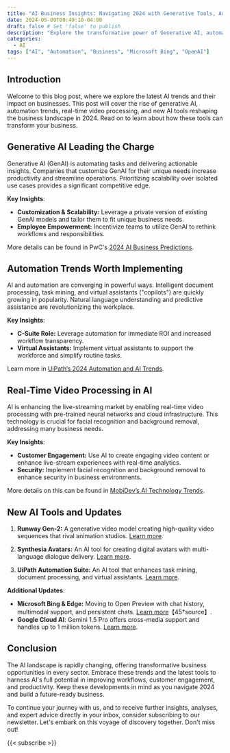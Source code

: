 ```yaml
---
title: "AI Business Insights: Navigating 2024 with Generative Tools, Automation, and Search"
date: 2024-05-09T09:49:10-04:00
draft: false # Set 'false' to publish
description: "Explore the transformative power of Generative AI, automation trends, and the latest AI tools in our comprehensive blog post. Discover how these technologies are reshaping business landscapes in 2024, from improving workflows and boosting productivity to enhancing customer engagement. Stay ahead with insights on the latest developments from Microsoft Bing, Google Cloud AI, and more. Perfect for business leaders and tech enthusiasts looking to leverage AI for strategic advantage."
categories:
  - AI
tags: ["AI", "Automation", "Business", "Microsoft Bing", "OpenAI"]
---
```


## Introduction

Welcome to this blog post, where we explore the latest AI trends and their impact on businesses. This post will cover the rise of generative AI, automation trends, real-time video processing, and new AI tools reshaping the business landscape in 2024. Read on to learn about how these tools can transform your business.

## Generative AI Leading the Charge

Generative AI (GenAI) is automating tasks and delivering actionable insights. Companies that customize GenAI for their unique needs increase productivity and streamline operations. Prioritizing scalability over isolated use cases provides a significant competitive edge.

**Key Insights**:

- **Customization & Scalability:** Leverage a private version of existing GenAI models and tailor them to fit unique business needs.
- **Employee Empowerment:** Incentivize teams to utilize GenAI to rethink workflows and responsibilities.

More details can be found in PwC's [2024 AI Business Predictions](https://www.pwc.com/gx/en/issues/ai/assets/pwc-ai-predictions-2024.pdf).

## Automation Trends Worth Implementing

AI and automation are converging in powerful ways. Intelligent document processing, task mining, and virtual assistants ("copilots") are quickly growing in popularity. Natural language understanding and predictive assistance are revolutionizing the workplace.

**Key Insights**:

- **C-Suite Role:** Leverage automation for immediate ROI and increased workflow transparency.
- **Virtual Assistants:** Implement virtual assistants to support the workforce and simplify routine tasks.

Learn more in [UiPath’s 2024 Automation and AI Trends](https://www.uipath.com/automation-trends-2024).

## Real-Time Video Processing in AI

AI is enhancing the live-streaming market by enabling real-time video processing with pre-trained neural networks and cloud infrastructure. This technology is crucial for facial recognition and background removal, addressing many business needs.

**Key Insights**:

- **Customer Engagement:** Use AI to create engaging video content or enhance live-stream experiences with real-time analytics.
- **Security:** Implement facial recognition and background removal to enhance security in business environments.

More details on this can be found in [MobiDev’s AI Technology Trends](https://mobidev.biz/blog/technology-trends-2024).

## New AI Tools and Updates

1. **Runway Gen-2:** A generative video model creating high-quality video sequences that rival animation studios. [Learn more](https://www.runwayml.com).

2. **Synthesia Avatars:** An AI tool for creating digital avatars with multi-language dialogue delivery. [Learn more](https://www.synthesia.io).

3. **UiPath Automation Suite:** An AI tool that enhances task mining, document processing, and virtual assistants. [Learn more](https://www.uipath.com).

**Additional Updates**:

- **Microsoft Bing & Edge:** Moving to Open Preview with chat history, multimodal support, and persistent chats. [Learn more](https://blogs.microsoft.com/blog/2024/05/09/announcing-the-next-wave-of-ai-innovation-with-microsoft-bing-and-edge)【45†source】.
- **Google Cloud AI**: Gemini 1.5 Pro offers cross-media support and handles up to 1 million tokens. [Learn more](https://cloud.google.com/ai).

## Conclusion

The AI landscape is rapidly changing, offering transformative business opportunities in every sector. Embrace these trends and the latest tools to harness AI's full potential in improving workflows, customer engagement, and productivity. Keep these developments in mind as you navigate 2024 and build a future-ready business.

To continue your journey with us, and to receive further insights, analyses, and expert advice directly in your inbox, consider subscribing to our newsletter. Let's embark on this voyage of discovery together. Don't miss out!

{{< subscribe >}}

